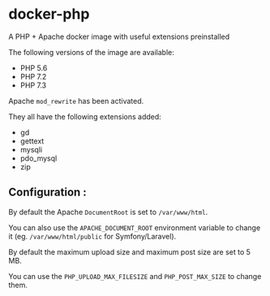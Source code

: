 # docker-php

A PHP + Apache docker image with useful extensions preinstalled

The following versions of the image are available:
  - PHP 5.6
  - PHP 7.2
  - PHP 7.3

Apache `mod_rewrite` has been activated.

They all have the following extensions added:
  - gd
  - gettext
  - mysqli
  - pdo_mysql
  - zip
  
## Configuration :

By default the Apache `DocumentRoot` is set to `/var/www/html`.
  
You can also use the `APACHE_DOCUMENT_ROOT` environment variable 
to change it (eg. `/var/www/html/public` for Symfony/Laravel).

By default the maximum upload size and maximum post size are set to 5 MB.

You can use the `PHP_UPLOAD_MAX_FILESIZE` and `PHP_POST_MAX_SIZE` to change them.

